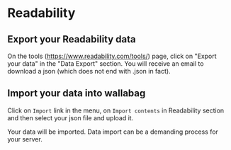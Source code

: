 # Readability

## Export your Readability data

On the tools
([<https://www.readability.com/tools/>](https://www.readability.com/tools/))
page, click on "Export your data" in the "Data Export" section. You will
receive an email to download a json (which does not end with .json in
fact).

## Import your data into wallabag

Click on `Import` link in the menu, on `Import contents` in Readability
section and then select your json file and upload it.

Your data will be imported. Data import can be a demanding process for
your server.
